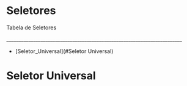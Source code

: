 # Seletores

<p>Tabela de Seletores</p>
________________________________________________________________________

* [Seletor_Universal](#Seletor Universal)

# Seletor Universal